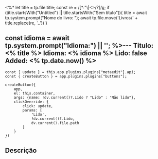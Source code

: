 <%*
let title = tp.file.title;
const re = /[*:"\\|<>/?]/g;
if (title.startsWith("Untitled") || title.startsWith("Sem título")){
	title = await tp.system.prompt("Nome do livro: ");
	await tp.file.move('Livros/' + title.replace(re, '_'))
}

const idioma = await tp.system.prompt("Idioma:") || '';
%>---
Titulo: <% title %>
Idioma: <% idioma %>
Lido: false
Added: <% tp.date.now() %>
---
```dataviewjs
const { update } = this.app.plugins.plugins["metaedit"].api;
const { createButton } = app.plugins.plugins["buttons"];

createButton({
	app,
	el: this.container,
	args: {name: !dv.current()?.Lido ? "Lido" : "Não lido"},
	clickOverride: {
		click: update,
		params: [
			'Lido',
			!dv.current()?.Lido,
			dv.current().file.path
		]
	}
})
```
## Descrição
